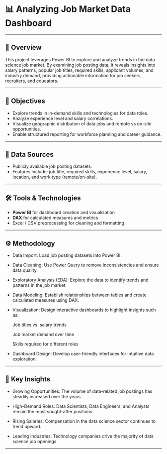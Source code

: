 # 📊 Analyzing Job Market Data Dashboard

---

## 📌 Overview  
This project leverages Power BI to explore and analyze trends in the data science job market. By examining job posting data, it reveals insights into salary patterns, popular job titles, required skills, applicant volumes, and industry demand, providing actionable information for job seekers, recruiters, and educators.

---

## 🎯 Objectives  
- Explore trends in in-demand skills and technologies for data roles.  
- Analyze experience level and salary correlations.  
- Visualize geographic distribution of data jobs and remote vs on-site opportunities.  
- Enable structured reporting for workforce planning and career guidance.

---

## 📂 Data Sources  
- Publicly available job posting datasets.  
- Features include: job title, required skills, experience level, salary, location, and work type (remote/on-site).

---

## 🛠 Tools & Technologies  
- **Power BI** for dashboard creation and visualization  
- **DAX** for calculated measures and metrics  
- Excel / CSV preprocessing for cleaning and formatting  

---

## ⚙️ Methodology  
- Data Import: Load job posting datasets into Power BI.

- Data Cleaning: Use Power Query to remove inconsistencies and ensure data quality.

- Exploratory Analysis (EDA): Explore the data to identify trends and patterns in the job market.

- Data Modeling: Establish relationships between tables and create calculated measures using DAX.

- Visualization: Design interactive dashboards to highlight insights such as:

  Job titles vs. salary trends

  Job market demand over time

  Skills required for different roles

- Dashboard Design: Develop user-friendly interfaces for intuitive data exploration.
  
---

## 🔑 Key Insights  
- Growing Opportunities: The volume of data-related job postings has steadily increased over the years.
  
- High-Demand Roles: Data Scientists, Data Engineers, and Analysts remain the most sought-after positions.

- Rising Salaries: Compensation in the data science sector continues to trend upward.

- Leading Industries: Technology companies drive the majority of data science job openings.

---

